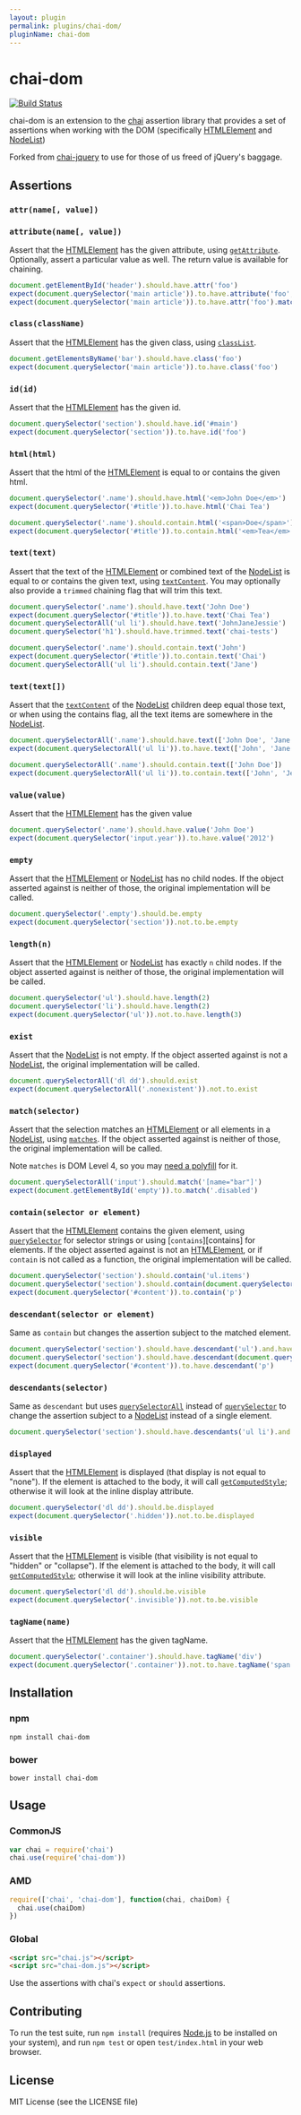 ```yaml
---
layout: plugin
permalink: plugins/chai-dom/
pluginName: chai-dom
---
```


# chai-dom

[![Build Status](https://secure.travis-ci.org/nathanboktae/chai-dom.png)](http://travis-ci.org/nathanboktae/chai-dom)

chai-dom is an extension to the [chai](http://chaijs.com/) assertion library that
provides a set of assertions when working with the DOM (specifically [HTMLElement][] and [NodeList][])

Forked from [chai-jquery](https://github.com/chaijs/chai-jquery) to use for those of us freed of jQuery's baggage.

## Assertions

### `attr(name[, value])`
### `attribute(name[, value])`

Assert that the [HTMLElement][] has the given attribute, using [`getAttribute`](https://developer.mozilla.org/en-US/docs/Web/API/Element/getAttribute).
Optionally, assert a particular value as well. The return value is available for chaining.

```js
document.getElementById('header').should.have.attr('foo')
expect(document.querySelector('main article')).to.have.attribute('foo', 'bar')
expect(document.querySelector('main article')).to.have.attr('foo').match(/bar/)
```

### `class(className)`
Assert that the [HTMLElement][] has the given class, using [`classList`](https://developer.mozilla.org/en-US/docs/Web/API/Element/classList).

```js
document.getElementsByName('bar').should.have.class('foo')
expect(document.querySelector('main article')).to.have.class('foo')
```

### `id(id)`
Assert that the [HTMLElement][] has the given id.

```js
document.querySelector('section').should.have.id('#main')
expect(document.querySelector('section')).to.have.id('foo')
```

### `html(html)`
Assert that the html of the [HTMLElement][] is equal to or contains the given html.

```js
document.querySelector('.name').should.have.html('<em>John Doe</em>')
expect(document.querySelector('#title')).to.have.html('Chai Tea')
```
```js
document.querySelector('.name').should.contain.html('<span>Doe</span>')
expect(document.querySelector('#title')).to.contain.html('<em>Tea</em>')
```

### `text(text)`
Assert that the text of the [HTMLElement][] or combined text of the [NodeList][] is equal to or contains the given text, using [`textContent`][textContent]. You may optionally also provide a `trimmed` chaining flag that will trim this text.

```js
document.querySelector('.name').should.have.text('John Doe')
expect(document.querySelector('#title')).to.have.text('Chai Tea')
document.querySelectorAll('ul li').should.have.text('JohnJaneJessie')
document.querySelector('h1').should.have.trimmed.text('chai-tests')
```

```js
document.querySelector('.name').should.contain.text('John')
expect(document.querySelector('#title')).to.contain.text('Chai')
document.querySelectorAll('ul li').should.contain.text('Jane')
```

### `text(text[])`
Assert that the [`textContent`][textContent] of the [NodeList][] children deep equal those text, or when using the contains flag, all the text items are somewhere in the [NodeList][].

```js
document.querySelectorAll('.name').should.have.text(['John Doe', 'Jane'])
expect(document.querySelectorAll('ul li')).to.have.text(['John', 'Jane', 'Jessie'])
```

```js
document.querySelectorAll('.name').should.contain.text(['John Doe'])
expect(document.querySelectorAll('ul li')).to.contain.text(['John', 'Jessie'])
```

### `value(value)`
Assert that the [HTMLElement][] has the given value

```js
document.querySelector('.name').should.have.value('John Doe')
expect(document.querySelector('input.year')).to.have.value('2012')
```

### `empty`
Assert that the [HTMLElement][] or [NodeList][] has no child nodes. If the object asserted against is neither of those, the original implementation will be called.

```js
document.querySelector('.empty').should.be.empty
expect(document.querySelector('section')).not.to.be.empty
```

### `length(n)`
Assert that the [HTMLElement][] or [NodeList][] has exactly `n` child nodes. If the object asserted against is neither of those, the original implementation will be called.

```js
document.querySelector('ul').should.have.length(2)
document.querySelector('li').should.have.length(2)
expect(document.querySelector('ul')).not.to.have.length(3)
```

### `exist`
Assert that the [NodeList][] is not empty. If the object asserted
against is not a [NodeList][], the original implementation will be called.

```js
document.querySelectorAll('dl dd').should.exist
expect(document.querySelectorAll('.nonexistent')).not.to.exist
```

### `match(selector)`
Assert that the selection matches an [HTMLElement][] or all elements in a [NodeList][], using [`matches`](https://developer.mozilla.org/en-US/docs/Web/API/Element/matches). If the object asserted against is neither of those, the original implementation will be called.

Note `matches` is DOM Level 4, so you may [need a polyfill](https://github.com/WebReflection/dom4) for it.

```js
document.querySelectorAll('input').should.match('[name="bar"]')
expect(document.getElementById('empty')).to.match('.disabled')
```

### `contain(selector or element)`
Assert that the [HTMLElement][] contains the given element, using [`querySelector`][querySelector] for selector strings or using [`contains`][contains] for elements. If the object asserted against is not an [HTMLElement][], or if `contain` is not called as a function, the original
implementation will be called.

```js
document.querySelector('section').should.contain('ul.items')
document.querySelector('section').should.contain(document.querySelector('section div'))
expect(document.querySelector('#content')).to.contain('p')
```

### `descendant(selector or element)`
Same as `contain` but changes the assertion subject to the matched element.

```js
document.querySelector('section').should.have.descendant('ul').and.have.class('items')
document.querySelector('section').should.have.descendant(document.querySelector('section div'))
expect(document.querySelector('#content')).to.have.descendant('p')
```

### `descendants(selector)`
Same as `descendant` but uses [`querySelectorAll`][querySelectorAll] instead of [`querySelector`][querySelector] to change the assertion subject to a [NodeList][] instead of a single element.

```js
document.querySelector('section').should.have.descendants('ul li').and.have.length(3)
```

### `displayed`
Assert that the [HTMLElement][] is displayed (that display is not equal to "none"). If the element is attached to the body, it will call [`getComputedStyle`](https://developer.mozilla.org/en-US/docs/Web/API/Window/getComputedStyle); otherwise it will look at the inline display attribute.

```js
document.querySelector('dl dd').should.be.displayed
expect(document.querySelector('.hidden')).not.to.be.displayed
```

### `visible`
Assert that the [HTMLElement][] is visible (that visibility is not equal to "hidden" or "collapse"). If the element is attached to the body, it will call [`getComputedStyle`](https://developer.mozilla.org/en-US/docs/Web/API/Window/getComputedStyle); otherwise it will look at the inline visibility attribute.

```js
document.querySelector('dl dd').should.be.visible
expect(document.querySelector('.invisible')).not.to.be.visible
```

### `tagName(name)`
Assert that the [HTMLElement][] has the given tagName.

```js
document.querySelector('.container').should.have.tagName('div')
expect(document.querySelector('.container')).not.to.have.tagName('span')
```

## Installation

### npm

```
npm install chai-dom
```

### bower

```
bower install chai-dom
```

## Usage

### CommonJS

```javascript
var chai = require('chai')
chai.use(require('chai-dom'))
```

### AMD

```javascript
require(['chai', 'chai-dom'], function(chai, chaiDom) {
  chai.use(chaiDom)
})
```

### Global

```html
<script src="chai.js"></script>
<script src="chai-dom.js"></script>
```

Use the assertions with chai's `expect` or `should` assertions.

## Contributing

To run the test suite, run `npm install` (requires
[Node.js](http://nodejs.org/) to be installed on your system), and run `npm test` or open
`test/index.html` in your web browser.

## License

MIT License (see the LICENSE file)

[HTMLElement]: https://developer.mozilla.org/en-US/docs/Web/API/HTMLElement
[NodeList]: https://developer.mozilla.org/en-US/docs/Web/API/NodeList
[textContent]: https://developer.mozilla.org/en-US/docs/Web/API/Node/textContent
[querySelector]: https://developer.mozilla.org/en-US/docs/Web/API/Element/querySelector
[querySelectorAll]: https://developer.mozilla.org/en-US/docs/Web/API/Element/querySelectorAll